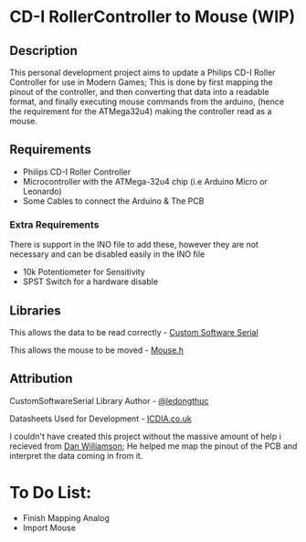 # CD-I RollerController to Mouse (WIP)

## Description
This personal development project aims to update a Philips CD-I Roller Controller for use in Modern Games;
This is done by first mapping the pinout of the controller, and then converting that data into a readable format, and finally executing mouse commands from the arduino, (hence the requirement for the ATMega32u4) making the controller read as a mouse.

## Requirements
* Philips CD-I Roller Controller
* Microcontroller with the ATMega-32u4 chip (i.e Arduino Micro or Leonardo)
* Some Cables to connect the Arduino & The PCB

### Extra Requirements
There is support in the INO file to add these, however they are not necessary and can be disabled easily in the INO file
* 10k Potentiometer for Sensitivity
* SPST Switch for a hardware disable


## Libraries
This allows the data to be read correctly - [Custom Software Serial](https://github.com/ledongthuc/CustomSoftwareSerial)

This allows the mouse to be moved - [Mouse.h](https://downloads.arduino.cc/libraries/github.com/arduino-libraries/Mouse-1.0.1.zip)

## Attribution
CustomSoftwareSerial Library Author - [@ledongthuc](https://github.com/ledongthuc)

Datasheets Used for Development - [ICDIA.co.uk](http://www.icdia.co.uk/docs/pointing_devices.pdf)

I couldn't have created this project without the massive amount of help i recieved from [Dan Williamson](https://uk.linkedin.com/in/daniel-williamson-engineer); He helped me map the pinout of the PCB and interpret the data coming in from it. 


# To Do List:
* Finish Mapping Analog
* Import Mouse
